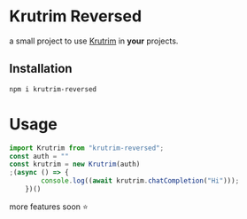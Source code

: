 # Krutrim Reversed
a small project to use [Krutrim](https://olakrutrim.com/) in **your** projects.

## Installation
```
npm i krutrim-reversed
```

# Usage
```javascript
import Krutrim from "krutrim-reversed";
const auth = "" 
const krutrim = new Krutrim(auth)
;(async () => {
        console.log((await krutrim.chatCompletion("Hi")));
    })()
```
more features soon ⭐
